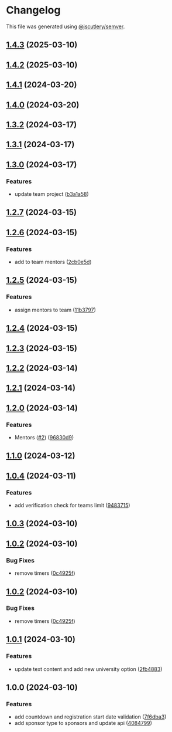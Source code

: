 # Changelog

This file was generated using [@jscutlery/semver](https://github.com/jscutlery/semver).

## [1.4.3](https://github.com/fss-fmi/fmicodes-2024/compare/v1.4.2...v1.4.3) (2025-03-10)

## [1.4.2](https://github.com/fss-fmi/fmicodes-2024/compare/v1.4.1...v1.4.2) (2025-03-10)

## [1.4.1](https://github.com/fss-fmi/fmicodes/compare/v1.4.0...v1.4.1) (2024-03-20)

## [1.4.0](https://github.com/fss-fmi/fmicodes/compare/v1.3.2...v1.4.0) (2024-03-20)

## [1.3.2](https://github.com/fss-fmi/fmicodes/compare/v1.3.1...v1.3.2) (2024-03-17)

## [1.3.1](https://github.com/fss-fmi/fmicodes/compare/v1.3.0...v1.3.1) (2024-03-17)

## [1.3.0](https://github.com/fss-fmi/fmicodes/compare/v1.2.7...v1.3.0) (2024-03-17)

### Features

- update team project ([b3a1a58](https://github.com/fss-fmi/fmicodes/commit/b3a1a58092d7affbb1f90c001a063bcc2820ecdb))

## [1.2.7](https://github.com/fss-fmi/fmicodes/compare/v1.2.6...v1.2.7) (2024-03-15)

## [1.2.6](https://github.com/fss-fmi/fmicodes/compare/v1.2.5...v1.2.6) (2024-03-15)

### Features

- add to team mentors ([2cb0e5d](https://github.com/fss-fmi/fmicodes/commit/2cb0e5d9f32e5302a2c63dce2dcb5a6683023baf))

## [1.2.5](https://github.com/fss-fmi/fmicodes/compare/v1.2.4...v1.2.5) (2024-03-15)

### Features

- assign mentors to team ([11b3797](https://github.com/fss-fmi/fmicodes/commit/11b379785f464863d23e89f871726660f94b68cf))

## [1.2.4](https://github.com/fss-fmi/fmicodes/compare/v1.2.3...v1.2.4) (2024-03-15)

## [1.2.3](https://github.com/fss-fmi/fmicodes/compare/v1.2.2...v1.2.3) (2024-03-15)

## [1.2.2](https://github.com/fss-fmi/fmicodes/compare/v1.2.1...v1.2.2) (2024-03-14)

## [1.2.1](https://github.com/fss-fmi/fmicodes/compare/v1.2.0...v1.2.1) (2024-03-14)

## [1.2.0](https://github.com/fss-fmi/fmicodes/compare/v1.1.0...v1.2.0) (2024-03-14)

### Features

- Mentors ([#2](https://github.com/fss-fmi/fmicodes/issues/2)) ([96830d9](https://github.com/fss-fmi/fmicodes/commit/96830d96f1cd0e6899540d05fad2210075b7747c))

## [1.1.0](https://github.com/fss-fmi/fmicodes/compare/v1.0.4...v1.1.0) (2024-03-12)

## [1.0.4](https://github.com/fss-fmi/fmicodes/compare/v1.0.3...v1.0.4) (2024-03-11)

### Features

- add verification check for teams limit ([9483715](https://github.com/fss-fmi/fmicodes/commit/948371507e295f85169f114476ba50b337e8b66d))

## [1.0.3](https://github.com/fss-fmi/fmicodes/compare/v1.0.2...v1.0.3) (2024-03-10)

## [1.0.2](https://github.com/fss-fmi/fmicodes/compare/v1.0.1...v1.0.2) (2024-03-10)

### Bug Fixes

- remove timers ([0c4925f](https://github.com/fss-fmi/fmicodes/commit/0c4925f97f2dd2ac1ab1d6a1e57a4f9568602193))

## [1.0.2](https://github.com/fss-fmi/fmicodes/compare/v1.0.1...v1.0.2) (2024-03-10)

### Bug Fixes

- remove timers ([0c4925f](https://github.com/fss-fmi/fmicodes/commit/0c4925f97f2dd2ac1ab1d6a1e57a4f9568602193))

## [1.0.1](https://github.com/fss-fmi/fmicodes/compare/v1.0.0...v1.0.1) (2024-03-10)

### Features

- update text content and add new university option ([2fb4883](https://github.com/fss-fmi/fmicodes/commit/2fb48830fc3be3d54b9d0c25597c58af11d5a458))

## 1.0.0 (2024-03-10)

### Features

- add countdown and registration start date validation ([7f6dba3](https://github.com/fss-fmi/fmicodes/commit/7f6dba3c720e6b7c54a9d34b43d9fd018932a67e))
- add sponsor type to sponsors and update api ([4084799](https://github.com/fss-fmi/fmicodes/commit/408479914d9d7d9b54762bbd132590f1105450a4))
